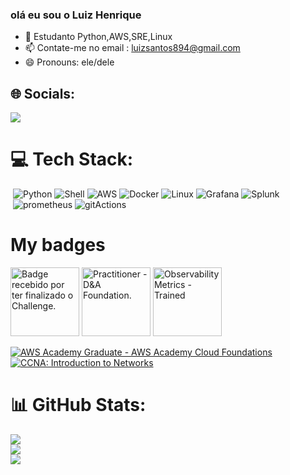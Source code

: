 ### olá eu sou o Luiz Henrique

- 🌱 Estudanto Python,AWS,SRE,Linux
- 📫 Contate-me no email : luizsantos894@gmail.com
- 😄 Pronouns: ele/dele

## 🌐 Socials:
  <div> 
   <a href="https://www.linkedin.com/in/luiz-henrique-1759181a0/" target="_blank"><img src="https://img.shields.io/badge/-LinkedIn-%230077B5?style=for-the-badge&logo=linkedin&logoColor=white"   target="_blank"></a> 

# 💻 Tech Stack:
  ![]() ![Python](https://img.shields.io/badge/Python-14354C?style=for-the-badge&logo=python&logoColor=white) ![Shell](https://img.shields.io/badge/Shell_Script-121011?style=for-the-badge&logo=gnu-bash&logoColor=white) ![AWS](https://img.shields.io/badge/Amazon_AWS-232F3E?style=for-the-badge&logo=amazon-aws&logoColor=white) ![Docker](https://img.shields.io/badge/Docker-2496ED?style=for-the-badge&logo=docker&logoColor=white)  ![Linux](https://img.shields.io/badge/Linux-E34F26?style=for-the-badge&logo=linux&logoColor=black) ![Grafana](https://img.shields.io/badge/Grafana-F2F4F9?style=for-the-badge&logo=grafana&logoColor=orange&labelColor=F2F4F9) ![Splunk](https://img.shields.io/badge/Splunk-000000?style=for-the-badge&logo=Splunk&logoColor=white)<br>
  ![]() ![prometheus](https://img.shields.io/badge/Prometheus-E6522C?style=for-the-badge&logo=Prometheus&logoColor=white) ![gitActions](https://img.shields.io/badge/GitHub_Actions-2088FF?style=for-the-badge&logo=github-actions&logoColor=white) 

# My badges
<a href="http://badges.com.br/share/deff006a18f31fa17f22549ee0eefa73.php?a=3789" target="_blank"><img src="https://brasilopenbadge.com.br/badge/3789.png?nocache" alt="Badge recebido por ter finalizado o Challenge." width="110" height="110"></a> 
<a href="http://badges.com.br/share/105700bf18e031b8a67684e81d3cbcad.php?a=3694" target="_blank"><img src="https://brasilopenbadge.com.br/badge/3694.png?nocache=263399450" alt="Practitioner - D&A Foundation." width="110" height="110"></a> 
<a href="http://badges.com.br/share/19c86b8241dc65f90bd39f808223f989.php?a=1871" target="_blank"><img src="https://brasilopenbadge.com.br/badge/1871.png?nocache=263556854" alt="Observability Metrics - Trained" width="110" height="110"></a> 

<!--START_SECTION:badges-->
[![AWS Academy Graduate - AWS Academy Cloud Foundations](https://images.credly.com/size/110x110/images/73e4a58b-a8ef-41a3-a7db-9183dd269882/image.png)](http://www.credly.com/badges/cef210a5-5939-4be7-a52e-42ad71b477c8 "AWS Academy Graduate - AWS Academy Cloud Foundations")
[![CCNA: Introduction to Networks](https://images.credly.com/size/110x110/images/70d71df5-f3dc-4380-9b9d-f22513a70417/CCNAITN__1_.png)](http://www.credly.com/badges/1e6f372e-7b53-46e7-ab21-1098e93eb195 "CCNA: Introduction to Networks")
<!--END_SECTION:badges-->

  
  # 📊 GitHub Stats:
![](https://github-readme-stats.vercel.app/api?username=Luiz-H3nrique&theme=omni&hide_border=false&include_all_commits=true&count_private=true)<br/>
![](https://github-readme-streak-stats.herokuapp.com/?user=Luiz-H3nrique&theme=omni&hide_border=false)<br/>
![](https://github-readme-stats.vercel.app/api/top-langs/?username=Luiz-H3nrique&theme=omni&hide_border=false&include_all_commits=true&count_private=true&layout=compact)




 
